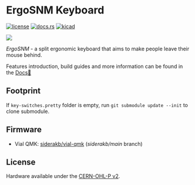 # ErgoSNM Keyboard

[![license](https://img.shields.io/badge/License-CERN--OHL--P_v2-limegreen)](https://github.com/siderakb/ergo-snm-keyboard/blob/main/LICENSE-CERN-OHL-P)
[![docs.rs](https://img.shields.io/badge/Docs-latest-blue)](https://siderakb.github.io/docs/ergosnm/rev2)
[![kicad](https://img.shields.io/badge/KiCad-v7-orange)](https://github.com/siderakb/ergo-snm-keyboard/tree/main/ErgoSNM_Keyboard)

![](https://i.imgur.com/ovP1uKJ.jpg)

*ErgoSNM* \- a split ergonomic keyboard that aims to make people leave their mouse behind.

Features introduction, build guides and more information can be found in the [Docs:book:](https://siderakb.github.io/docs/ergosnm/)

## Footprint

If `key-switches.pretty` folder is empty, run `git submodule update --init` to clone submodule.

## Firmware

- Vial QMK: [siderakb/vial-qmk](https://github.com/siderakb/vial-qmk/tree/siderakb/main/keyboards/siderakb/ergosnm) (*siderakb/main* branch)

## License

Hardware available under the [CERN-OHL-P v2](/LICENSE-CERN-OHL-P).
